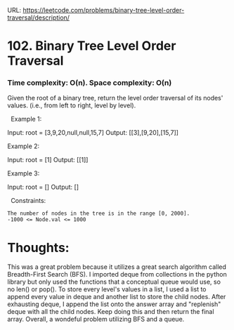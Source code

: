 URL: https://leetcode.com/problems/binary-tree-level-order-traversal/description/

# 102. Binary Tree Level Order Traversal

### Time complexity: O(n). Space complexity: O(n)

Given the root of a binary tree, return the level order traversal of its nodes' values. (i.e., from left to right, level by level).

 
Example 1:

Input: root = [3,9,20,null,null,15,7]
Output: [[3],[9,20],[15,7]]

Example 2:

Input: root = [1]
Output: [[1]]

Example 3:

Input: root = []
Output: []

 
Constraints:

	The number of nodes in the tree is in the range [0, 2000].
	-1000 <= Node.val <= 1000

 # Thoughts:
 This was a great problem because it utilizes a great search algorithm called Breadth-First Search (BFS). I imported deque from collections in the python library but only used the functions that a conceptual queue would use, so no len() or 
 pop(). To store every level's values in a list, I used a list to append every value in deque and another list to store the child nodes. After exhausting deque, I append the list onto the answer array and "replenish" deque with all the child 
 nodes. Keep doing this and then return the final array. Overall, a wondeful problem utilizing BFS and a queue.
